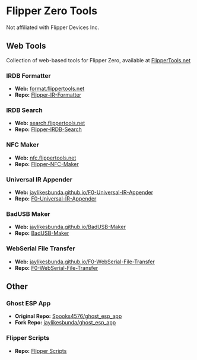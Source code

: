 # Flipper Zero Tools
Not affiliated with Flipper Devices Inc.

## Web Tools
Collection of web-based tools for Flipper Zero, available at [FlipperTools.net](https://flippertools.net)

### IRDB Formatter
- **Web:** [format.flippertools.net](https://format.flippertools.net)
- **Repo:** [Flipper-IR-Formatter](https://github.com/jaylikesbunda/Flipper-IR-Formatter)

### IRDB Search
- **Web:** [search.flippertools.net](https://search.flippertools.net)
- **Repo:** [Flipper-IRDB-Search](https://github.com/jaylikesbunda/Flipper-IRDB-Search)

### NFC Maker
- **Web:** [nfc.flippertools.net](https://nfc.flippertools.net)
- **Repo:** [Flipper-NFC-Maker](https://github.com/jaylikesbunda/Flipper-NFC-Maker)

### Universal IR Appender
- **Web:** [jaylikesbunda.github.io/F0-Universal-IR-Appender](https://jaylikesbunda.github.io/F0-Universal-IR-Appender/)
- **Repo:** [F0-Universal-IR-Appender](https://github.com/jaylikesbunda/F0-Universal-IR-Appender)

### BadUSB Maker
- **Web:** [jaylikesbunda.github.io/BadUSB-Maker](https://jaylikesbunda.github.io/BadUSB-Maker/)
- **Repo:** [BadUSB-Maker](https://github.com/jaylikesbunda/BadUSB-Maker)

### WebSerial File Transfer
- **Web:** [jaylikesbunda.github.io/F0-WebSerial-File-Transfer](https://jaylikesbunda.github.io/F0-WebSerial-File-Transfer/)
- **Repo:** [F0-WebSerial-File-Transfer](https://github.com/jaylikesbunda/F0-WebSerial-File-Transfer)

## Other
### Ghost ESP App
- **Original Repo:** [Spooks4576/ghost_esp_app](https://github.com/Spooks4576/ghost_esp_app)
- **Fork Repo:** [jaylikesbunda/ghost_esp_app](https://github.com/jaylikesbunda/ghost_esp_app)

### Flipper Scripts
- **Repo:** [Flipper Scripts](https://github.com/jaylikesbunda/Flipper-Scripts)


